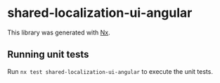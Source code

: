 # shared-localization-ui-angular

This library was generated with [Nx](https://nx.dev).

## Running unit tests

Run `nx test shared-localization-ui-angular` to execute the unit tests.
